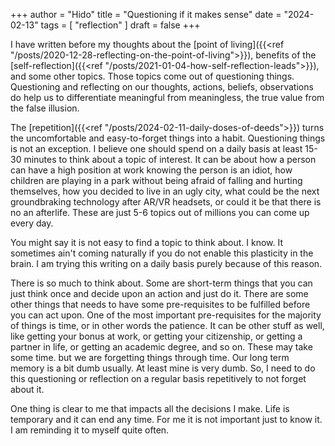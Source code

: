 +++
author = "Hido"
title = "Questioning if it makes sense"
date = "2024-02-13"
tags = [
    "reflection"
]
draft = false
+++

I have written before my thoughts about the [point of living]({{<ref "/posts/2020-12-28-reflecting-on-the-point-of-living">}}), benefits of the [self-reflection]({{<ref "/posts/2021-01-04-how-self-reflection-leads">}}), and some other topics. Those topics come out of questioning things. Questioning and reflecting on our thoughts, actions, beliefs, observations do help us to differentiate meaningful from meaningless, the true value from the false illusion. 

The [repetition]({{<ref "/posts/2024-02-11-daily-doses-of-deeds">}}) turns the uncomfortable and easy-to-forget things into a habit. Questioning things is not an exception. I believe one should spend on a daily basis at least 15-30 minutes to think about a topic of interest. It can be about how a person can have a high position at work knowing the person is an idiot, how children are playing in a park without being afraid of falling and hurting themselves, how you decided to live in an ugly city, what could be the next groundbraking technology after AR/VR headsets, or could it be that there is no an afterlife. These are just 5-6 topics out of millions you can come up every day. 

You might say it is not easy to find a topic to think about. I know. It sometimes ain't coming naturally if you do not enable this plasticity in the brain. I am trying this writing on a daily basis purely because of this reason. 

There is so much to think about. Some are short-term things that you can just think once and decide upon an action and just do it. There are some other things that needs to have some pre-requisites to be fulfilled before you can act upon. One of the most important pre-requisites for the majority of things is time,  or in other words the patience. It can be other stuff as well, like getting your bonus at work, or getting your citizenship, or getting a partner in life, or getting an academic degree, and so on. These may take some time. but we are forgetting things through time. Our long term memory is a  bit dumb usually. At least mine is very dumb. So, I need to do this questioning or reflection on a regular basis repetitively to not forget about it. 

One thing is clear to me that impacts all the decisions I make. Life is temporary and it can end any time. For me it is not important just to know it. I am reminding it to myself quite often. 